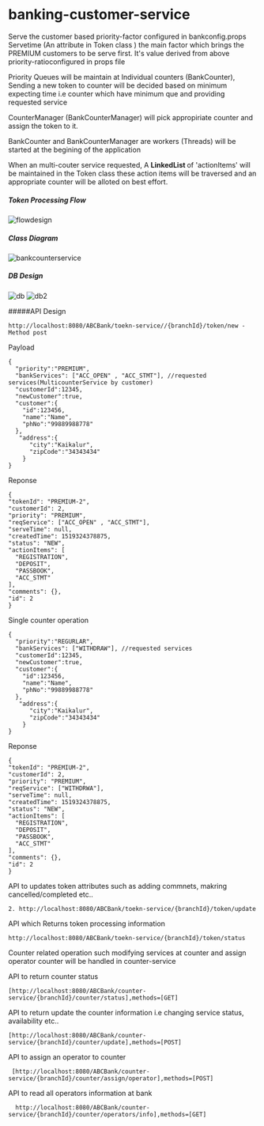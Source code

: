 # banking-customer-service

Serve the customer based priority-factor configured in bankconfig.props
 Servetime (An attribute in Token class ) the main factor which brings the PREMIUM customers to be serve first. It's value derived from above priority-ratioconfigured in props file

Priority Queues will be maintain at Individual counters (BankCounter), Sending a new token to counter will be decided based on minimum expecting time i.e counter which have minimum que and  providing requested service

CounterManager (BankCounterManager) will pick appropiriate counter and assign the token to it.

BankCounter and BankCounterManager are workers (Threads) will be started at the begining of the application

When an multi-couter service requested, A <b> LinkedList </b> of 'actionItems' will be maintained in the Token class these action items will be traversed and an appropriate counter will be alloted on best effort. 
 
##### Token Processing Flow

![flowdesign](https://user-images.githubusercontent.com/10070580/36557916-90be44fe-182f-11e8-87df-2abc0a3f24e7.png)

##### Class Diagram

![bankcounterservice](https://user-images.githubusercontent.com/10070580/36556135-2b70caae-182a-11e8-9355-f640ac620b26.jpg)

##### DB Design 
   ![db](https://user-images.githubusercontent.com/10070580/36557812-4c8746c8-182f-11e8-83ed-3fc06278debd.png)
   ![db2](https://user-images.githubusercontent.com/10070580/36557813-4cfa556e-182f-11e8-99ca-f4167d0f2a1b.png)

#####API Design

```
http://localhost:8080/ABCBank/toekn-service//{branchId}/token/new - Method post
```
Payload
``` 
{
  "priority":"PREMIUM",
  "bankServices": ["ACC_OPEN" , "ACC_STMT"], //requested services(MulticounterService by customer)
  "customerId":12345,
  "newCustomer":true,
  "customer":{
    "id":123456,
    "name":"Name",
    "phNo":"99889988778"
  },
   "address":{
      "city":"Kaikalur",
      "zipCode":"34343434"
    }
}
``` 
Reponse 
``` 
{
"tokenId": "PREMIUM-2",
"customerId": 2,
"priority": "PREMIUM",
"reqService": ["ACC_OPEN" , "ACC_STMT"],
"serveTime": null,
"createdTime": 1519324378875,
"status": "NEW",
"actionItems": [
  "REGISTRATION",
  "DEPOSIT",
  "PASSBOOK",
  "ACC_STMT"
],
"comments": {},
"id": 2
}
``` 

Single counter  operation
``` 
{
  "priority":"REGURLAR",
  "bankServices": ["WITHDRAW"], //requested services
  "customerId":12345,
  "newCustomer":true,
  "customer":{
    "id":123456,
    "name":"Name",
    "phNo":"99889988778"
  },
   "address":{
      "city":"Kaikalur",
      "zipCode":"34343434"
    }
}
``` 

Reponse 

``` 
{
"tokenId": "PREMIUM-2",
"customerId": 2,
"priority": "PREMIUM",
"reqService": ["WITHDRWA"],
"serveTime": null,
"createdTime": 1519324378875,
"status": "NEW",
"actionItems": [
  "REGISTRATION",
  "DEPOSIT",
  "PASSBOOK",
  "ACC_STMT"
],
"comments": {},
"id": 2
}
``` 


API to updates token attributes such as adding commnets, makring cancelled/completed etc..
```
2. http://localhost:8080/ABCBank/toekn-service/{branchId}/token/update
```

API which Returns token processing information 
```
http://localhost:8080/ABCBank/toekn-service/{branchId}/token/status
```

Counter related operation such modifying services at counter and assign operator counter will be handled in counter-service

API to return counter status
  ```
  [http://localhost:8080/ABCBank/counter-service/{branchId}/counter/status],methods=[GET]
  ```
API to return update the counter information i.e changing service status, availability etc..
 
  ```
  [http://localhost:8080/ABCBank/counter-service/{branchId}/counter/update],methods=[POST]
  ```
API to assign an operator to counter 
 ```
  [http://localhost:8080/ABCBank/counter-service/{branchId}/counter/assign/operator],methods=[POST]
 ```  
 
 API to read all operators information at bank
 
 ```
   http://localhost:8080/ABCBank/counter-service/{branchId}/counter/operators/info],methods=[GET]
 ```  
  


